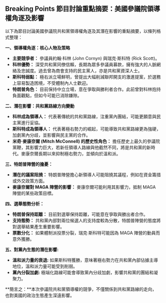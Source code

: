 ## Breaking Points 節目討論重點摘要：美國參議院領導權角逐及影響

以下為節目討論美國參議院共和黨領導權角逐及其潛在影響的重點摘要，以條列格式整理：

**一、領導權角逐：核心人物及策略**

*   **主要競爭者：** 參議員約翰·科林 (John Cornyn) 與瑞克·斯科特 (Rick Scott)。
*   **科林優勢：** 深受共和黨同僚信賴，長期為眾多參議員募款，擁有強大的人脈網絡及忠誠度。過去曾為商會支持的民主黨人，亦是共和黨資深人士。
*   **斯科特弱點：** 極右派立場鮮明，曾提出大幅削減聯邦開支的激進提案，於選務上容易製造困境，不受體制內人士歡迎。
*   **特朗普角色：** 目前保持中立立場，意在爭取與勝利者合作。此前曾對科林抱持負面觀點，但如今可能已消除嫌隙。

**二、潛在影響：共和黨路線方向變動**

*   **科林成為領導人：** 代表著傳統的共和黨路線，注重黨內團結，可能更願意與民主黨進行妥協。
*   **斯科特成為領導人：** 代表著極右勢力的崛起，可能導致共和黨路線更為強硬，加劇黨內分歧，並影響與民主黨的合作。
* **米奇·麥康奈爾 (Mitch McConnell) 的歷史性角色：** 擔任歷史上最久的參議院黨鞭，其影響力巨大，若新任領導人路線與他截然不同，將是共和黨的新時代。麥康奈爾長期以來抑制極右勢力，並傾向於溫和派。

**三、特朗普陣營的擔憂：**

*   **潛在的議案阻撓：** 特朗普陣營擔心新領導人可能阻撓其議程，例如在資金籌措或外交政策方面。
*   **麥康奈爾對 MAGA 陣營的影響：** 麥康奈爾可能利用其影響力，抵制 MAGA 陣營的某些政策目標。

**四、選舉態勢分析：**

*   **特朗普保持距離：**  目前對選舉保持距離，可能意在爭取與勝出者合作。
*   **支持態勢：** 共和黨內部對兩位候選人的支持度較為分散，特朗普陣營的態度將對選舉結果產生重要影響。
*   **票數分化：** 如果體制派投票分裂，瑞克·斯科特可能因為 MAGA 陣營的動員而意外獲勝。

**五、對黨內生態的潛在影響:**

*   **溫和派力量的衰退:** 如果斯科特獲勝，意味著極右勢力在共和黨內部佔據主導地位，溫和派力量可能受到削弱。
*   **黨內分裂加劇:** 極端化路線可能會導致黨內分歧加劇，影響共和黨的團結和凝聚力。

**簡言之：**本次參議院共和黨領導權的競爭，不僅關係到共和黨路線的走向，也對美國的政治生態產生深遠影響。